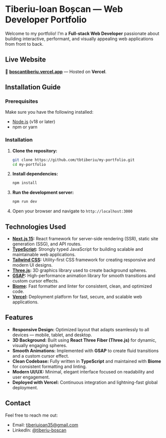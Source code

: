# Tiberiu-Ioan Boșcan — Web Developer Portfolio

Welcome to my portfolio! I’m a **Full-stack Web Developer** passionate about building interactive, performant, and visually appealing web applications from front to back.

## Live Website

🔗 **[boscantiberiu.vercel.app](https://boscantiberiu.vercel.app/)** — Hosted on **Vercel**.

## Installation Guide

### Prerequisites

Make sure you have the following installed:
- [Node.js](https://nodejs.org/) (v18 or later)
- npm or yarn

### Installation

1. **Clone the repository:**

   ```bash
   git clone https://github.com/tbtiberiu/my-portfolio.git
   cd my-portfolio
   ```

2. **Install dependencies:**

   ```bash
   npm install
   ```

3. **Run the development server:**

   ```bash
   npm run dev
   ```

4. Open your browser and navigate to `http://localhost:3000`

## Technologies Used

- **[Next.js 15](https://nextjs.org/docs):** React framework for server-side rendering (SSR), static site generation (SSG), and API routes.
- **[TypeScript](https://www.typescriptlang.org/):** Strongly typed JavaScript for building scalable and maintainable web applications.
- **[Tailwind CSS](https://tailwindcss.com/):** Utility-first CSS framework for creating responsive and modern UI designs.
- **[Three.js](https://threejs.org/):** 3D graphics library used to create background spheres.
- **[GSAP](https://greensock.com/gsap/):** High-performance animation library for smooth transitions and custom cursor effects.
- **[Biome](https://biomejs.dev/):** Fast formatter and linter for consistent, clean, and optimized code.
- **[Vercel](https://vercel.com/):** Deployment platform for fast, secure, and scalable web applications.

## Features

- **Responsive Design:** Optimized layout that adapts seamlessly to all devices — mobile, tablet, and desktop.
- **3D Background:** Built using **React Three Fiber (Three.js)** for dynamic, visually engaging spheres.
- **Smooth Animations:** Implemented with **GSAP** to create fluid transitions and a custom cursor effect.
- **Clean Codebase:** Fully written in **TypeScript** and maintained with **Biome** for consistent formatting and linting.
- **Modern UI/UX:** Minimal, elegant interface focused on readability and user engagement.
- **Deployed with Vercel:** Continuous integration and lightning-fast global deployment.

## Contact

Feel free to reach me out:

- Email: tiberiuioan35@gmail.com
- LinkedIn: [@tiberiu-boscan](https://www.linkedin.com/in/tiberiu-boscan/)
